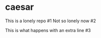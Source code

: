 # caesar

This is a lonely repo #1
Not so lonely now #2

This is what happens with an extra line #3
